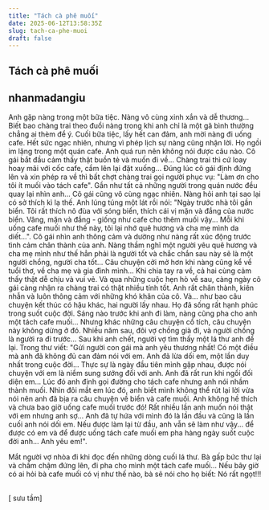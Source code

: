 ```yaml
---
title: "Tách cà phê muối"
date: 2025-06-12T13:58:35Z
slug: tach-ca-phe-muoi
draft: false
---
```


## Tách cà phê muối

## nhanmadangiu

Anh gặp nàng trong một bữa tiệc. Nàng vô cùng xinh xắn và dễ thương... Biết bao chàng trai theo đuổi nàng trong khi anh chỉ là một gã bình thường chẳng ai thèm để ý. Cuối bữa tiệc, lấy hết can đảm, anh mời nàng đi uống cafe. Hết sức ngạc nhiên, nhưng vì phép lịch sự nàng cũng nhận lời. 
Họ ngồi im lặng trong một quán cafe. Anh quá run nên không nói được câu nào. Cô gái bắt đầu cảm thấy thật buồn tẻ và muốn đi về... Chàng trai thì cứ loay hoay mãi với cốc cafe, cầm lên lại đặt xuống... Đúng lúc cô gái định đứng lên và xin phép ra về thì bất chợt chàng trai gọi người phục vụ: "Làm ơn cho tôi ít muối vào tách cafe". Gần như tất cả những người trong quán nước đều quay lại nhìn anh... Cô gái cũng vô cùng ngạc nhiên. Nàng hỏi anh tại sao lại có sở thích kì lạ thế. Anh lúng túng một lát rồi nói: "Ngày trước nhà tôi gần biển. Tôi rất thích nô đùa với sóng biển, thích cái vị mặn và đắng của nước biển. Vâng, mặn và đắng - giống như cafe cho thêm muối vậy... Mỗi khi uống cafe muối như thế này, tôi lại nhớ quê hương và cha mẹ mình da diết...". Cô gái nhìn anh thông cảm và dường như nàng rất xúc động trước tình cảm chân thành của anh. Nàng thầm nghĩ một người yêu quê hương và cha mẹ mình như thế hẳn phải là người tốt và chắc chắn sau này sẽ là một người chồng, người cha tốt... Câu chuyện cởi mở hơn khi nàng cũng kể về tuổi thơ, về cha mẹ và gia đình mình... 
Khi chia tay ra về, cả hai cùng cảm thấy thật dễ chịu và vui vẻ. Và qua những cuộc hẹn hò về sau, càng ngày cô gái càng nhận ra chàng trai có thật nhiều tính tốt. Anh rất chân thành, kiên nhẫn và luôn thông cảm với những khó khăn của cô. Và... như bao câu chuyện kết thúc có hậu khác, hai người lấy nhau. Họ đã sống rất hạnh phúc trong suốt cuộc đời. Sáng nào trước khi anh đi làm, nàng cũng pha cho anh một tách cafe muối... 
Nhưng khác những câu chuyện cổ tích, câu chuyện này không dừng ở đó. Nhiều năm sau, đôi vợ chồng già đi, và người chồng là người ra đi trước... Sau khi anh chết, người vợ tìm thấy một lá thư anh để lại. Trong thư viết: "Gửi người con gái mà anh yêu thương nhất! Có một điều mà anh đã không đủ can đảm nói với em. Anh đã lừa dối em, một lần duy nhất trong cuộc đời... Thực sự là ngày đầu tiên mình gặp nhau, được nói chuyện với em là niềm sung sướng đối với anh. Anh đã rất run khi ngồi đối diện em... Lúc đó anh định gọi đường cho tách cafe nhưng anh nói nhầm thành muối. Nhìn đôi mắt em lúc đó, anh biết mình không thể rút lại lời vừa nói nên anh đã bịa ra câu chuyện về biển và cafe muối. Anh không hề thích và chưa bao giờ uống cafe muối trước đó! Rất nhiều lần anh muốn nói thật với em nhưng anh sợ... Anh đã tự hứa với mình đó là lần đầu và cũng là lần cuối anh nói 
dối em. Nếu được làm lại từ đầu, anh vẫn sẽ làm như vậy... để được có em và để được uống tách cafe muối em pha hàng ngày suốt cuộc đời anh... Anh yêu em!". 

Mắt người vợ nhòa đi khi đọc đến những dòng cuối lá thư. Bà gấp bức thư lại và chầm chậm đứng lên, đi pha cho mình một tách cafe muối... Nếu bây giờ có ai hỏi bà cafe muối có vị như thế nào, bà sẽ nói cho họ biết: Nó rất ngọt!!!
 ​
 
 
[ sưu tầm]